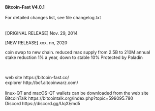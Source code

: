 <b>Bitcoin-Fast V4.0.1</b> <br>
<br>
For detailed changes list, see file changelog.txt
<br>
<br>
<br>
[ORIGINAL RELEASE]
Nov. 29, 2014


[NEW RELEASE]
xxx. nn, 2020

  coin swap to new chain.
  reduced max supply from 2.5B to 210M
  annual stake reduction 1% a year, down to stable 10%
  Protected by Paladin

<br>
<br>
web site https://bitcoin-fast.co/<br>
explorer http://bcf.altcoinwarz.com/<br>
<br>
linux-QT and macOS-QT wallets can be downloaded from the web site<br>
BitcoinTalk https://bitcointalk.org/index.php?topic=599095.780<br>
Discord https://discord.gg/UqXEmd5


